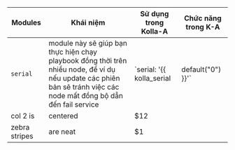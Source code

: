 |Modules | Khái niệm| Sử dụng trong Kolla-A  |Chức năng trong K-A|
|--------|----------|------------------------|-------------------|
| `serial`| module này sẽ giúp bạn thực hiện chạy playbook đồng thời trên nhiều node, để ví dụ nếu update các phiên bản sẽ tránh việc các node mất đồng bộ dẫn đến fail service | `serial: '{{ kolla_serial|default("0") }}'` |Ở đây Kolla-A tự tạo ra một biến là `kolla_serial` nhằm thực hiện tùy chỉnh thông số của module `serial` nếu không muốn mặc định là `0`. Ví dụ: `kolla-ansible bootstrap-servers -i INVENTORY -e kolla_serial=3`| 
| col 2 is      | centered      |   $12 ||
| zebra stripes | are neat      |    $1 ||